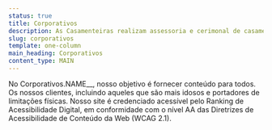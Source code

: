 ```yaml
---
status: true
title: Corporativos
description: As Casamenteiras realizam assessoria e cerimonal de casamentos, eventos corporativos e festas em geral.
slug: corporativos
template: one-column
main_heading: Corporativos
content_type: MAIN
---
```


No Corporativos.NAME\_\_, nosso objetivo é fornecer conteúdo para todos.
Os nossos clientes, incluindo aqueles que são mais idosos
e portadores de limitações físicas. Nosso site é credenciado acessível pelo
Ranking de Acessibilidade Digital, em conformidade com o nível AA
das Diretrizes de Acessibilidade de Conteúdo da Web (WCAG 2.1).
